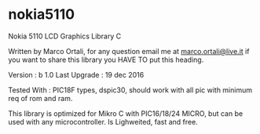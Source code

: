# nokia5110
Nokia 5110 LCD Graphics Library C

Written by Marco Ortali, for any question email me at marco.ortali@live.it
if you want to share this library you HAVE TO put this heading.

   Version : b 1.0 
   Last Upgrade : 19 dec 2016

   Tested With : PIC18F types, dspic30, should work with all pic with minimum req of rom and ram.
   
   This library is optimized for Mikro C with PIC16/18/24 MICRO, but can be used with any microcontroller. Is Lighweited, fast and free.
   
